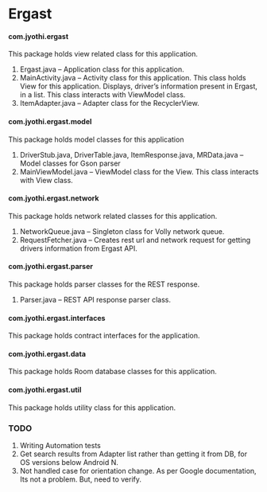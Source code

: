 # Ergast
#### com.jyothi.ergast
This package holds view related class for this application.

1. Ergast.java – Application class for this application.
2. MainActivity.java – Activity class for this application. This class holds View for this application. Displays, driver’s information present in Ergast, in a list. This class interacts with ViewModel class.
3. ItemAdapter.java – Adapter class for the RecyclerView. 

#### com.jyothi.ergast.model
This package holds model classes for this application

1. DriverStub.java, DriverTable.java, ItemResponse.java, MRData.java – Model classes for Gson parser
2. MainViewModel.java – ViewModel class for the View. This class interacts with View class.


#### com.jyothi.ergast.network
This package holds network related classes for this application.

1. NetworkQueue.java – Singleton class for Volly network queue.
2. RequestFetcher.java – Creates rest url and network request for getting drivers information from Ergast API.


#### com.jyothi.ergast.parser
This package holds parser classes for the REST response.

1. Parser.java – REST API response parser class.


#### com.jyothi.ergast.interfaces
This package holds contract interfaces for the application.


#### com.jyothi.ergast.data
This package holds Room database classes for this application.


#### com.jyothi.ergast.util
This package holds utility class for this application.

### TODO
1. Writing Automation tests
2. Get search results from Adapter list rather than getting it from DB, for OS versions below Android N.
3. Not handled case for orientation change. As per Google documentation, Its not a problem. But, need to verify.

